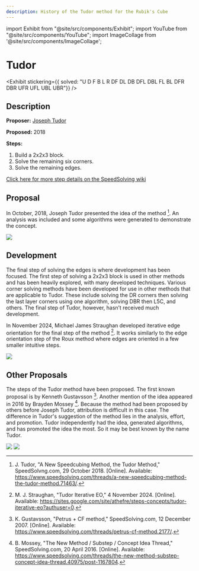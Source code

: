 ```yaml
---
description: History of the Tudor method for the Rubik's Cube
---
```


import Exhibit from "@site/src/components/Exhibit";
import YouTube from "@site/src/components/YouTube";
import ImageCollage from '@site/src/components/ImageCollage';

# Tudor

<Exhibit
stickering={{
    solved: "U D F B L R DF DL DB DFL DBL FL BL DFR DBR UFR UFL UBL UBR"}}
/>

## Description

**Proposer:** [Joseph Tudor](CubingContributors/MethodDevelopers.md#tudor-joseph)

**Proposed:** 2018

**Steps:**

1. Build a 2x2x3 block.
2. Solve the remaining six corners.
3. Solve the remaining edges.

[Click here for more step details on the SpeedSolving wiki](https://www.speedsolving.com/wiki/index.php?title=Tudor)

## Proposal

In October, 2018, Joseph Tudor presented the idea of the method [^tudor-2018]. An analysis was included and some algorithms were generated to demonstrate the concept.

![](img/Tudor/Tudor.png)

## Development

The final step of solving the edges is where development has been focused. The first step of solving a 2x2x3 block is used in other methods and has been heavily explored, with many developed techniques. Various corner solving methods have been developed for use in other methods that are applicable to Tudor. These include solving the DR corners then solving the last layer corners using one algorithm, solving DBR then L5C, and others. The final step of Tudor, however, hasn’t received much development.

In November 2024, Michael James Straughan developed iterative edge orientation for the final step of the method [^straughan-2024]. It works similarly to the edge orientation step of the Roux method where edges are oriented in a few smaller intuitive steps.

![](img/Tudor/IterativeEO.png)

## Other Proposals

The steps of the Tudor method have been proposed. The first known proposal is by Kenneth Gustavsson [^gustavsson-2007]. Another mention of the idea appeared in 2016 by Brayden Mossey [^mossey-2016]. Because the method had been proposed by others before Joseph Tudor, attribution is difficult in this case. The difference in Tudor's suggestion of the method lies in the analysis, effort, and promotion. Tudor independently had the idea, generated algorithms, and has promoted the idea the most. So it may be best known by the name Tudor.

![](img/Tudor/Kenneth.png)
![](img/Tudor/Mossey.png)

[^tudor-2018]: J. Tudor, "A New Speedcubing Method, the Tudor Method," SpeedSolvng.com, 29 October 2018. [Online]. Available: https://www.speedsolving.com/threads/a-new-speedcubing-method-the-tudor-method.71463/.

[^straughan-2024]: M. J. Straughan, "Tudor Iterative EO," 4 November 2024. [Online]. Available: https://sites.google.com/site/athefre/steps-concepts/tudor-iterative-eo?authuser=0.

[^gustavsson-2007]: K. Gustavsson, "Petrus + CF method," SpeedSolving.com, 12 December 2007. [Online]. Available: https://www.speedsolving.com/threads/petrus-cf-method.2177/.

[^mossey-2016]: B. Mossey, "The New Method / Substep / Concept Idea Thread," SpeedSolving.com, 20 April 2016. [Online]. Available: https://www.speedsolving.com/threads/the-new-method-substep-concept-idea-thread.40975/post-1167804.